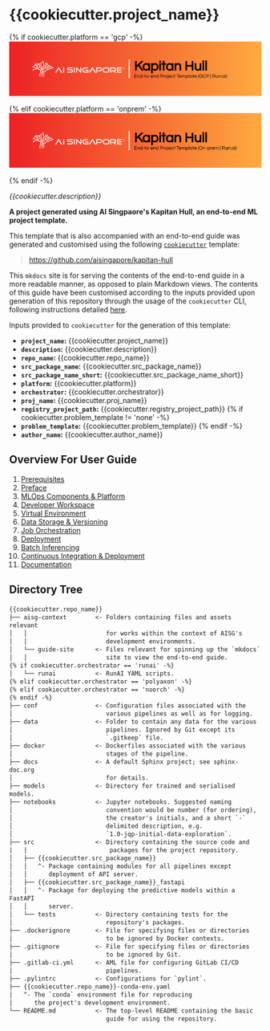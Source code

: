 # {{cookiecutter.project_name}}

{% if cookiecutter.platform == 'gcp' -%}
![AI Singapore's Kapitan Hull EPTG GCP Run:ai Banner](./kapitan-hull-eptg-gcp-runai-banner.png)

{% elif cookiecutter.platform == 'onprem' -%}
![AI Singapore's Kapitan Hull EPTG Onprem Run:ai Banner](./kapitan-hull-eptg-onprem-runai-banner.png)

{% endif -%}

_{{cookiecutter.description}}_

__A project generated using AI Singpaore's Kapitan Hull, an end-to-end 
ML project template.__

This template that is also accompanied with an end-to-end guide was
generated and customised using the following [`cookiecutter`][ccutter]
template:

> https://github.com/aisingapore/kapitan-hull

This `mkdocs` site is for serving the contents of the end-to-end guide 
in a more readable manner, as opposed to plain Markdown views. The 
contents of this guide have been customised according to the inputs 
provided upon generation of this repository through the usage of the 
`cookiecutter` CLI, following instructions detailed [here][kh-readme].

Inputs provided to `cookiecutter` for the generation of this template:

- __`project_name`:__ {{cookiecutter.project_name}}
- __`description`:__ {{cookiecutter.description}}
- __`repo_name`:__ {{cookiecutter.repo_name}}
- __`src_package_name`:__ {{cookiecutter.src_package_name}}
- __`src_package_name_short`:__ {{cookiecutter.src_package_name_short}}
- __`platform`:__ {{cookiecutter.platform}}
- __`orchestrator`:__ {{cookiecutter.orchestrator}}
- __`proj_name`:__ {{cookiecutter.proj_name}}
- __`registry_project_path`:__ {{cookiecutter.registry_project_path}}
{% if cookiecutter.problem_template != 'none' -%}
- __`problem_template`:__ {{cookiecutter.problem_template}}
{% endif -%}
- __`author_name`:__ {{cookiecutter.author_name}}

[ccutter]: https://cookiecutter.readthedocs.io/en/stable/
[kh-readme]: https://github.com/aisingapore/ml-project-cookiecutter-onprem-runai/blob/main/README.md

## Overview For User Guide

1.  [Prerequisites](./guide-for-user/01-prerequisites.md)
2.  [Preface](./guide-for-user/02-preface.md)
3.  [MLOps Components & Platform](./guide-for-user/03-mlops-components-platform.md)
4.  [Developer Workspace](guide-for-user/04-dev-wksp.md)
5.  [Virtual Environment](./guide-for-user/05-virtual-env.md)
6.  [Data Storage & Versioning](./guide-for-user/06-data-storage-versioning.md)
7.  [Job Orchestration](./guide-for-user/07-job-orchestration.md)
8.  [Deployment](./guide-for-user/08-deployment.md)
9.  [Batch Inferencing](./guide-for-user/09-batch-inferencing.md)
10. [Continuous Integration & Deployment](./guide-for-user/10-cicd.md)
11. [Documentation](./guide-for-user/11-documentation.md)

## Directory Tree

```tree
{{cookiecutter.repo_name}}
├── aisg-context        <- Folders containing files and assets relevant
│   │                      for works within the context of AISG's
│   │                      development environments.
│   └── guide-site      <- Files relevant for spinning up the `mkdocs`
│   │                      site to view the end-to-end guide.
{% if cookiecutter.orchestrator == 'runai' -%}
│   └── runai           <- RunAI YAML scripts.
{% elif cookiecutter.orchestrator == 'polyaxon' -%}
{% elif cookiecutter.orchestrator == 'noorch' -%}
{% endif -%}
├── conf                <- Configuration files associated with the
│                          various pipelines as well as for logging.
├── data                <- Folder to contain any data for the various
│                          pipelines. Ignored by Git except its
│                          `.gitkeep` file.
├── docker              <- Dockerfiles associated with the various
│                          stages of the pipeline.
├── docs                <- A default Sphinx project; see sphinx-doc.org
│                          for details.
├── models              <- Directory for trained and serialised models.
├── notebooks           <- Jupyter notebooks. Suggested naming
│                          convention would be number (for ordering),
│                          the creator's initials, and a short `-`
│                          delimited description, e.g.
│                          `1.0-jqp-initial-data-exploration`.
├── src                 <- Directory containing the source code and
|   |                       packages for the project repository.
│   ├── {{cookiecutter.src_package_name}}
│   │   ^- Package containing modules for all pipelines except
│   │      deployment of API server.
│   ├── {{cookiecutter.src_package_name}}_fastapi
│   │   ^- Package for deploying the predictive models within a FastAPI
│   │      server.
│   └── tests           <- Directory containing tests for the
│                          repository's packages.
├── .dockerignore       <- File for specifying files or directories
│                          to be ignored by Docker contexts.
├── .gitignore          <- File for specifying files or directories
│                          to be ignored by Git.
├── .gitlab-ci.yml      <- AML file for configuring GitLab CI/CD
│                          pipelines.
├── .pylintrc           <- Configurations for `pylint`.
├── {{cookiecutter.repo_name}}-conda-env.yaml
│   ^- The `conda` environment file for reproducing
│      the project's development environment.
└── README.md           <- The top-level README containing the basic
                           guide for using the repository.
```
